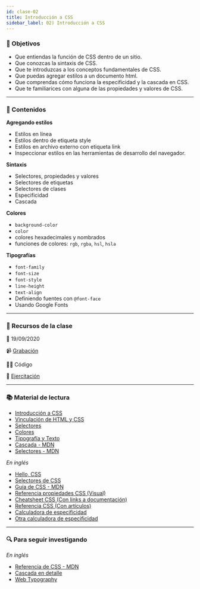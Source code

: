 ```yaml
---
id: clase-02
title: Introducción a CSS
sidebar_label: 02) Introducción a CSS
---
```


### 🏁 Objetivos

- Que entiendas la función de CSS dentro de un sitio.
- Que conozcas la sintaxis de CSS.
- Que te introduzcas a los conceptos fundamentales de CSS.
- Que puedas agregar estilos a un documento html.
- Que comprendas cómo funciona la especificidad y la cascada en CSS.
- Que te familiarices con alguna de las propiedades y valores de CSS.

---

### 📝 Contenidos

**Agregando estilos**

- Estilos en línea
- Estilos dentro de etiqueta style
- Estilos en archivo externo con etiqueta link
- Inspeccionar estilos en las herramientas de desarrollo del navegador.

**Sintaxis**

- Selectores, propiedades y valores
- Selectores de etiquetas
- Selectores de clases
- Especificidad
- Cascada

**Colores**

- `background-color`
- `color`
- colores hexadecimales y nombrados
- funciones de colores: `rgb`, `rgba`, `hsl`, `hsla`

**Tipografías**

- `font-family`
- `font-size`
- `font-style`
- `line-height`
- `text-align`
- Definiendo fuentes con `@font-face`
- Usando Google Fonts

---

### 🚀 Recursos de la clase

📆 19/09/2020

📹 [Grabación](https://us02web.zoom.us/rec/share/As50AKM-DS8jj60jmUS8YWm4_eFSN5eFP64tf_Je5UbHP2gPy4KCvOJOP8py8PvV.upLfmk5dLgzbPbaJ)

👩‍💻 Código

💪 [Ejercitación](https://github.com/Ada-IT/ejercicios-frontend/blob/master/modulo-1/ejercicios/05-introduccion-a-css.md)

---

### 📚 Material de lectura

- [Introducción a CSS](https://frontend.adaitw.org/docs/html-css/hc07)
- [Vinculación de HTML y CSS](https://frontend.adaitw.org/docs/html-css/hc08)
- [Selectores](https://frontend.adaitw.org/docs/html-css/hc09)
- [Colores](https://frontend.adaitw.org/docs/html-css/hc10)
- [Tipografía y Texto](https://frontend.adaitw.org/docs/html-css/hc11)
- [Cascada - MDN](https://developer.mozilla.org/es/docs/Learn/CSS/Building_blocks/Cascada_y_herencia)
- [Selectores - MDN](https://developer.mozilla.org/es/docs/Learn/CSS/Building_blocks/Selectores_CSS)

_En inglés_

- [Hello, CSS](https://www.internetingishard.com/html-and-css/hello-css/)
- [Selectores de CSS](https://www.internetingishard.com/html-and-css/css-selectors/)
- [Guía de CSS - MDN](https://developer.mozilla.org/es/docs/Learn/CSS/First_steps)
- [Referencia propiedades CSS (Visual)](https://cssreference.io/)
- [Cheatsheet CSS (Con links a documentación)](https://adam-marsden.co.uk/css-cheat-sheet)
- [Referencia CSS (Con artículos)](https://tympanus.net/codrops/css_reference/)
- [Calculadora de especificidad](https://specificity.keegan.st/)
- [Otra calculadora de especificidad](https://polypane.app/css-specificity-calculator/)

---

### 🔍 Para seguir investigando

_En inglés_

- [Referencia de CSS - MDN](https://developer.mozilla.org/en-US/docs/Web/CSS/Reference)
- [Cascada en detalle](https://wattenberger.com/blog/css-cascade)
- [Web Typography](https://www.internetingishard.com/html-and-css/web-typography/)
